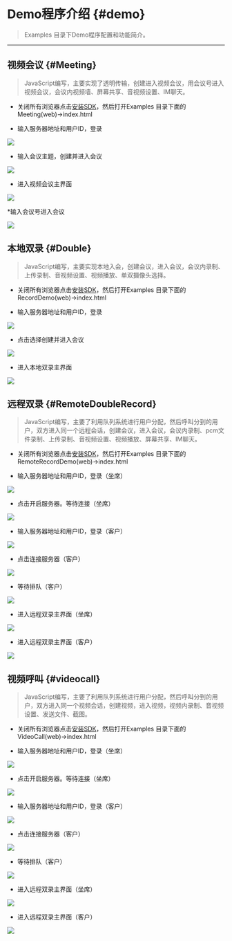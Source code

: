 # Demo程序介绍 {#demo}

> Examples 目录下Demo程序配置和功能简介。

----

## 视频会议 {#Meeting}

> JavaScript编写，主要实现了透明传输，创建进入视频会议，用会议号进入视频会议，会议内视频墙、屏幕共享、音视频设置、IM聊天。

* 关闭所有浏览器点击[安装SDK](Explain.md#install)，然后打开Examples 目录下面的Meeting(web)->index.html

* 输入服务器地址和用户ID，登录

![](./images/meeting1.png)

* 输入会议主题，创建并进入会议

![](./images/meeting2.png)

* 进入视频会议主界面

![](./images/meeting3.png)

*输入会议号进入会议

![](./images/meeting4.png)

## 本地双录 {#Double}

> JavaScript编写，主要实现本地入会，创建会议，进入会议，会议内录制、上传录制、音视频设置、视频播放、单双摄像头选择。

* 关闭所有浏览器点击[安装SDK](Explain.md#install)，然后打开Examples 目录下面的RecordDemo(web)->index.html

* 输入服务器地址和用户ID，登录

![](./images/shuanglu1.png)

* 点击选择创建并进入会议

![](./images/shuanglu2.png)

* 进入本地双录主界面

![](./images/shuanglu3.png)

## 远程双录 {#RemoteDoubleRecord}

> JavaScript编写，主要了利用队列系统进行用户分配，然后呼叫分到的用户，双方进入同一个远程会话，创建会议，进入会议，会议内录制、pcm文件录制、上传录制、音视频设置、视频播放、屏幕共享、IM聊天。

* 关闭所有浏览器点击[安装SDK](Explain.md#install)，然后打开Examples 目录下面的RemoteRecordDemo(web)->index.html

* 输入服务器地址和用户ID，登录（坐席）

![](./images/yuanchengshuanglu4.png)

* 点击开启服务器。等待连接（坐席）

![](./images/yuanchengshuanglu5.png)

* 输入服务器地址和用户ID，登录（客户）

![](./images/yuanchengshuanglu1.png)

* 点击连接服务器（客户）

![](./images/yuanchengshuanglu2.png)

* 等待排队（客户）

![](./images/yuanchengshuanglu3.png)

* 进入远程双录主界面（坐席）

![](./images/yuanchengshuanglu6.png)

* 进入远程双录主界面（客户）

![](./images/yuanchengshuanglu7.png)


## 视频呼叫 {#videocall}

> JavaScript编写，主要了利用队列系统进行用户分配，然后呼叫分到的用户，双方进入同一个视频会话，创建视频，进入视频，视频内录制、音视频设置、发送文件、截图。

* 关闭所有浏览器点击[安装SDK](Explain.md#install)，然后打开Examples 目录下面的VideoCall(web)->index.html

* 输入服务器地址和用户ID，登录（坐席）

![](./images/video1.png)

* 点击开启服务器。等待连接（坐席）

![](./images/video2.png)

* 输入服务器地址和用户ID，登录（客户）

![](./images/video3.png)

* 点击连接服务器（客户）

![](./images/video4.png)

* 等待排队（客户）

![](./images/video5.png)

* 进入远程双录主界面（坐席）

![](./images/video6.png)

* 进入远程双录主界面（客户）

![](./images/video7.png)